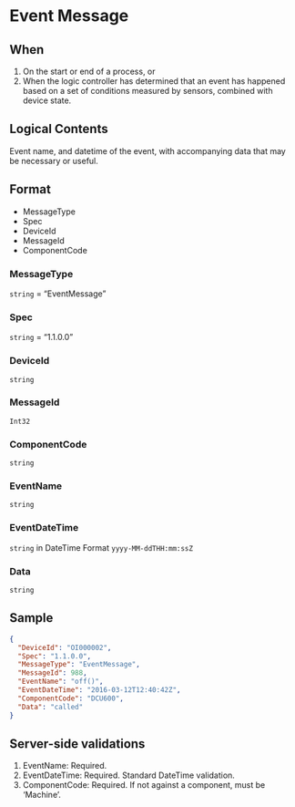 # Event Message
## When
1.	On the start or end of a process, or
2.	When the logic controller has determined that an event has happened based on a set of conditions measured by sensors, combined with device state.
## Logical Contents
Event name, and datetime of the event, with accompanying data that may be necessary or useful.
## Format
* MessageType
* Spec
* DeviceId
* MessageId
* ComponentCode

### MessageType
```string``` = “EventMessage”
### Spec
```string``` = “1.1.0.0”
### DeviceId
```string``` 
### MessageId
```Int32```
### ComponentCode 
```string```
### EventName
```string```
### EventDateTime
```string``` in DateTime Format ```yyyy-MM-ddTHH:mm:ssZ```
### Data
```string```
## Sample
```JSON
{
  "DeviceId": "OI000002",
  "Spec": "1.1.0.0",
  "MessageType": "EventMessage",
  "MessageId": 988,
  "EventName": "off()",
  "EventDateTime": "2016-03-12T12:40:42Z",
  "ComponentCode": "DCU600",
  "Data": "called"
}
```
## Server-side validations
1.	EventName: Required.
2.	EventDateTime: Required. Standard DateTime validation.
3.	ComponentCode: Required. If not against a component, must be ‘Machine’.


